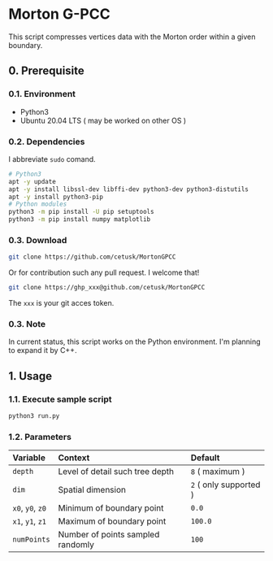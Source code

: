 # Morton G-PCC
This script compresses vertices data with the Morton order within a given boundary.

## 0. Prerequisite
### 0.1. Environment
- Python3
- Ubuntu 20.04 LTS ( may be worked on other OS )

### 0.2. Dependencies

I abbreviate `sudo` comand.

```Bash
# Python3
apt -y update
apt -y install libssl-dev libffi-dev python3-dev python3-distutils
apt -y install python3-pip
# Python modules
python3 -m pip install -U pip setuptools
python3 -m pip install numpy matplotlib
```

### 0.3. Download
```Bash
git clone https://github.com/cetusk/MortonGPCC
```

Or for contribution such any pull request. I welcome that!

```Bash
git clone https://ghp_xxx@github.com/cetusk/MortonGPCC
```

The `xxx` is your git acces token.

### 0.3. Note
In current status, this script works on the Python environment. I'm planning to expand it by C++.


## 1. Usage

### 1.1. Execute sample script

```Bash
python3 run.py
```

### 1.2. Parameters

|Variable|Context|Default|
|:--|:--|:--|
|`depth`|Level of detail such tree depth|`8` ( maximum )|
|`dim`|Spatial dimension|`2` ( only supported )|
|`x0`, `y0`, `z0`|Minimum of boundary point|`0.0`|
|`x1`, `y1`, `z1`|Maximum of boundary point|`100.0`|
|`numPoints`|Number of points sampled randomly|`100`|
